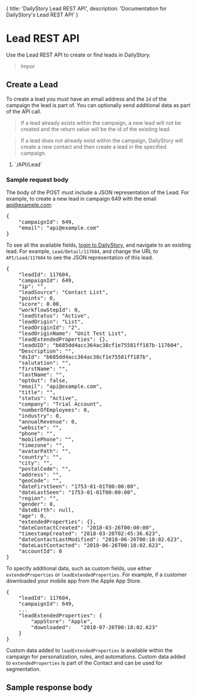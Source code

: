 {
	title: 'DailyStory Lead REST API',
	description: 'Documentation for DailyStory\'s  Lead REST API'
}
# Lead REST API
Use the Lead REST API to create or find leads in DailyStory.

> Impor

## Create a Lead
To create a lead you must have an email address and the `Id` of the campaign the lead is part of. You can optionally send additional data as part of the API call.

> If a lead already exists within the campaign, a new lead will not be created and the return value will be the id of the existing lead.

> If a lead does not already exist within the campaign, DailyStory will create a new contact and then create a lead in the specified campaign.

<ol class="step"><li value="POST">`/API/Lead`</li></ol>

### Sample request body
The body of the POST must include a JSON representation of the Lead. For example, to create a new lead in campaign 649 with the email api@example.com:
	
<pre class="brush: javascript">
{
	"campaignId": 649,
	"email": "api@example.com"
}
</pre>

To see all the available fields, [login to DailyStory](https://app.dailystory.com/login), and navigate to an existing lead. For example, `Lead/Detail/117604`, and change the URL to `API/Lead/117604` to see the JSON representation of this lead.

<pre class="brush: javascript">
{
	"leadId": 117604,
	"campaignId": 649,
	"ip": "",
	"leadSource": "Contact List",
	"points": 0,
	"score": 0.00,
	"workflowStepId": 0,
	"leadStatus": "Active",
	"leadOrigin": "List",
	"leadOriginId": "2",
	"leadOriginName": "Unit Test List",
	"leadExtendedProperties": {},
	"leadUID": "b685dd4acc364ac38cf1e75581ff187b-117604",
	"Description": "",
	"dsId": "b685dd4acc364ac38cf1e75581ff187b",
	"salutation": "",
	"firstName": "",
	"lastName": "",
	"optOut": false,
	"email": "api@example.com",
	"title": "",
	"status": "Active",
	"company": "Trial Account",
	"numberOfEmployees": 0,
	"industry": 0,
	"annualRevenue": 0,
	"website": "",
	"phone": "",
	"mobilePhone": "",
	"timezone": "",
	"avatarPath": "",
	"country": "",
	"city": "",
	"postalCode": "",
	"address": "",
	"geoCode": "",
	"dateFirstSeen": "1753-01-01T00:00:00",
	"dateLastSeen": "1753-01-01T00:00:00",
	"region": "",
	"gender": 0,
	"dateBirth": null,
	"age": 0,
	"extendedProperties": {},
	"dateContactCreated": "2018-03-26T00:00:00",
	"timestampCreated": "2018-03-26T02:45:36.623",
	"dateContactLastModified": "2018-06-26T00:18:02.623",
	"dateLastContacted": "2018-06-26T00:18:02.623",
	"accountId": 0
}
</pre>

To specify additional data, such as custom fields, use either `extendedProperties` or `leadExtendedProperties`. For example, if a customer downloaded your mobile app from the Apple App Store.

<pre class="brush: javascript">
{
	"leadId": 117604,
	"campaignId": 649,
	...
	"leadExtendedProperties": {
		"appStore": "Apple",
		"downloaded": 	"2018-07-26T00:18:02.623"
	}
}
</pre>

Custom data added to `leadExtendedProperties` is available within the campaign for personalization, rules, and automations. Custom data added to `extendedProperties` is part of the Contact and can be used for segmentation.

## Sample response body